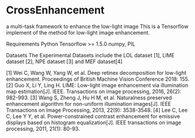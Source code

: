 # CrossEnhancement
a multi-task framework to enhance the low-light image
This is a Tensorflow implement of the method for low-light image enhancement.

Requirements
Python
Tensorflow >= 1.5.0
numpy, PIL

Datasets
The Experimental Datasets include the LOL dataset [1], LIME dataset [2], NPE dataset [3] and MEF dataset[4] 


[1] Wei C, Wang W, Yang W, et al. Deep retinex decomposition for low-light enhancement. Proceedings of British Machine Vision Conference 2018: 155.
[2] Guo X, Li Y, Ling H. LIME: Low-light image enhancement via illumination map estimation[J]. IEEE. Transactions on image processing, 2016, 26(2): 982-993.
[3] Wang S, Zheng J, Hu H M, et al. Naturalness preserved enhancement algorithm for non-uniform illumination images[J]. IEEE Transactions on Image Processing, 2013, 22(9): 3538-3548.
[4] Lee C, Lee C, Lee Y Y, et al. Power-constrained contrast enhancement for emissive displays based on histogram equalization[J]. IEEE transactions on image processing, 2011, 21(1): 80-93.
